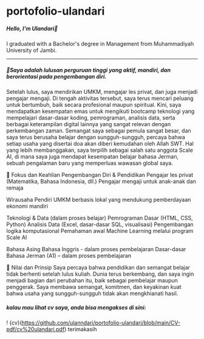 # portofolio-ulandari
##### Hello, I'm Ulandari👋
I graduated with a Bachelor's degree in Management from Muhammadiyah University of Jambi.


---
##### 🌟Saya adalah lulusan perguruan tinggi yang aktif, mandiri, dan berorientasi pada pengembangan diri.
Setelah lulus, saya mendirikan UMKM, mengajar les privat, dan juga menjadi pengajar mengaji. Di tengah aktivitas tersebut, saya terus mencari peluang untuk bertumbuh, baik secara profesional maupun spiritual.
Kini, saya mendapatkan kesempatan emas untuk mengikuti bootcamp teknologi yang mempelajari dasar-dasar koding, pemrograman, analisis data, serta berbagai keterampilan digital lainnya yang sangat relevan dengan perkembangan zaman. Semangat saya sebagai pemula sangat besar, dan saya terus berusaha belajar dengan sungguh-sungguh, percaya bahwa setiap usaha yang disertai doa akan diberi kemudahan oleh Allah SWT.
Hal yang lebih membanggakan, saya terpilih sebagai salah satu anggota Scale AI, di mana saya juga mendapat kesempatan belajar bahasa Jerman, sebuah pengalaman baru yang memperluas wawasan global saya.

🎯 Fokus dan Keahlian
Pengembangan Diri & Pendidikan
Pengajar les privat (Matematika, Bahasa Indonesia, dll.)
Pengajar mengaji untuk anak-anak dan remaja

  Wirausaha
Pendiri UMKM berbasis lokal yang mendukung pemberdayaan ekonomi mandiri

  Teknologi & Data (dalam proses belajar)
Pemrograman Dasar (HTML, CSS, Python)
Analisis Data (Excel, dasar-dasar SQL, visualisasi)
Pengembangan logika komputasional
Pemahaman awal Machine Learning melalui program Scale AI

  Bahasa Asing
Bahasa Inggris - dalam proses pembelajaran
Dasar-dasar Bahasa Jerman (A1) – dalam proses pembelajaran

🚀 Nilai dan Prinsip
Saya percaya bahwa pendidikan dan semangat belajar tidak berhenti setelah lulus kuliah. Dunia terus berkembang, dan saya ingin menjadi bagian dari perubahan itu, baik sebagai pembelajar maupun penggerak. Saya membawa semangat, komitmen, dan keyakinan kuat bahwa usaha yang sungguh-sungguh tidak akan mengkhianati hasil.


##### kalau mau lihat cv saya, anda bisa mengakses di sini:
! {cv}(https://github.com/ulanndari/portofolio-ulandari/blob/main/CV-pdf/cv%20ulandari.pdf)
terimakasih
